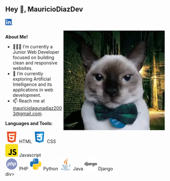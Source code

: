 <h2 title="intro"> Hey 👋, MauricioDiazDev</h2>

<a href="www.linkedin.com/in/mauricio-diaz-laguna">
  <img align="left" alt="Linkedin" width="24px" src="./assets/LI-In-Bug.png" />
</a>

<br />
<br />


 

  <img align="right" alt="meme" src="./assets/meme.jpg" />

**About Me!**

- 👨🏽‍💻 I’m currently a Junior Web Developer focused on building clean and responsive websites.
- 🌱 I’m currently exploring Artificial Intelligence and its applications in web development.
- 📫 Reach me at mauriciolagunadiaz2003@gmail.com.



**Languages and Tools:**  
<div>
  <img height="40" src="./assets/html.png"> HTML
  <img height="40" src="./assets/css.png"> CSS
  <img height="40" src="./assets/javascript.png"> Javascript
</div>
<div>
<img height="40" src="./assets/php-svgrepo-com.png"> PHP
<img height="40" src="./assets/python.png"> Python
<img height="40" src="./assets/java.png"> Java
<img height="40" src="/assets/django.png"> Django
</div>div>
